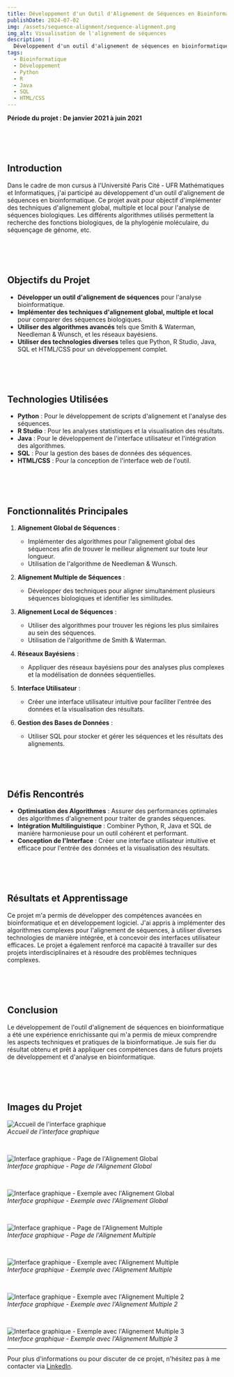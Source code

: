 ```yaml
---
title: Développement d'un Outil d'Alignement de Séquences en Bioinformatique
publishDate: 2024-07-02
img: /assets/sequence-alignment/sequence-alignment.png
img_alt: Visualisation de l'alignement de séquences
description: |
  Développement d'un outil d'alignement de séquences en bioinformatique en utilisant des techniques d'alignement global, multiple et local avec Python, R Studio, Java, SQL et HTML/CSS.
tags:
  - Bioinformatique
  - Développement
  - Python
  - R
  - Java
  - SQL
  - HTML/CSS
---
```


**Période du projet : De janvier 2021 à juin 2021**

<br>
<br>
<br>

## Introduction

Dans le cadre de mon cursus à l'Université Paris Cité - UFR Mathématiques et Informatiques, j'ai participé au développement d'un outil d'alignement de séquences en bioinformatique. Ce projet avait pour objectif d'implémenter des techniques d'alignement global, multiple et local pour l'analyse de séquences biologiques. Les différents algorithmes utilisés permettent la recherche des fonctions biologiques, de la phylogénie moléculaire, du séquençage de génome, etc.

<br>
<br>
<br>

## Objectifs du Projet

- **Développer un outil d'alignement de séquences** pour l'analyse bioinformatique.
- **Implémenter des techniques d'alignement global, multiple et local** pour comparer des séquences biologiques.
- **Utiliser des algorithmes avancés** tels que Smith & Waterman, Needleman & Wunsch, et les réseaux bayésiens.
- **Utiliser des technologies diverses** telles que Python, R Studio, Java, SQL et HTML/CSS pour un développement complet.

<br>
<br>
<br>

## Technologies Utilisées

- **Python** : Pour le développement de scripts d'alignement et l'analyse des séquences.
- **R Studio** : Pour les analyses statistiques et la visualisation des résultats.
- **Java** : Pour le développement de l'interface utilisateur et l'intégration des algorithmes.
- **SQL** : Pour la gestion des bases de données des séquences.
- **HTML/CSS** : Pour la conception de l'interface web de l'outil.

<br>
<br>
<br>

## Fonctionnalités Principales

1. **Alignement Global de Séquences** :
   - Implémenter des algorithmes pour l'alignement global des séquences afin de trouver le meilleur alignement sur toute leur longueur.
   - Utilisation de l'algorithme de Needleman & Wunsch.
   
2. **Alignement Multiple de Séquences** :
   - Développer des techniques pour aligner simultanément plusieurs séquences biologiques et identifier les similitudes.
   
3. **Alignement Local de Séquences** :
   - Utiliser des algorithmes pour trouver les régions les plus similaires au sein des séquences.
   - Utilisation de l'algorithme de Smith & Waterman.
   
4. **Réseaux Bayésiens** :
   - Appliquer des réseaux bayésiens pour des analyses plus complexes et la modélisation de données séquentielles.
   
5. **Interface Utilisateur** :
   - Créer une interface utilisateur intuitive pour faciliter l'entrée des données et la visualisation des résultats.
   
6. **Gestion des Bases de Données** :
   - Utiliser SQL pour stocker et gérer les séquences et les résultats des alignements.

<br>
<br>
<br>

## Défis Rencontrés

- **Optimisation des Algorithmes** : Assurer des performances optimales des algorithmes d'alignement pour traiter de grandes séquences.
- **Intégration Multilinguistique** : Combiner Python, R, Java et SQL de manière harmonieuse pour un outil cohérent et performant.
- **Conception de l'Interface** : Créer une interface utilisateur intuitive et efficace pour l'entrée des données et la visualisation des résultats.

<br>
<br>
<br>

## Résultats et Apprentissage

Ce projet m'a permis de développer des compétences avancées en bioinformatique et en développement logiciel. J'ai appris à implémenter des algorithmes complexes pour l'alignement de séquences, à utiliser diverses technologies de manière intégrée, et à concevoir des interfaces utilisateur efficaces. Le projet a également renforcé ma capacité à travailler sur des projets interdisciplinaires et à résoudre des problèmes techniques complexes.

<br>
<br>
<br>

## Conclusion

Le développement de l'outil d'alignement de séquences en bioinformatique a été une expérience enrichissante qui m'a permis de mieux comprendre les aspects techniques et pratiques de la bioinformatique. Je suis fier du résultat obtenu et prêt à appliquer ces compétences dans de futurs projets de développement et d'analyse en bioinformatique.

<br>
<br>
<br>

## Images du Projet

![Accueil de l'interface graphique](/assets/sequence-alignment/sequence-alignment-home.jpg)
<br>
*Accueil de l'interface graphique*

<br>

![Interface graphique - Page de l'Alignement Global](/assets/sequence-alignment/sequence-alignment-global-alignment.jpg)
<br>
*Interface graphique - Page de l'Alignement Global*

<br>

![Interface graphique - Exemple avec l'Alignement Global](/assets/sequence-alignment/sequence-alignment-global-alignment2.jpg)
<br>
*Interface graphique - Exemple avec l'Alignement Global*

<br>

![Interface graphique - Page de l'Alignement Multiple](/assets/sequence-alignment/sequence-alignment-multiple-alignment.jpg)
<br>
*Interface graphique - Page de l'Alignement Multiple*

<br>

![Interface graphique - Exemple avec l'Alignement Multiple](/assets/sequence-alignment/sequence-alignment-multiple-alignment2.jpg)
<br>
*Interface graphique - Exemple avec l'Alignement Multiple*

<br>

![Interface graphique - Exemple avec l'Alignement Multiple 2](/assets/sequence-alignment/sequence-alignment-multiple-alignment3.jpg)
<br>
*Interface graphique - Exemple avec l'Alignement Multiple 2*

<br>

![Interface graphique - Exemple avec l'Alignement Multiple 3](/assets/sequence-alignment/sequence-alignment-multiple-alignment4.jpg)
<br>
*Interface graphique - Exemple avec l'Alignement Multiple 3*

---

Pour plus d'informations ou pour discuter de ce projet, n'hésitez pas à me contacter via [LinkedIn](https://www.linkedin.com/in/mehdi-hamiche-a0a555232).
